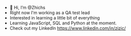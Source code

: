 - 👋 Hi, I’m @Zhichs
- Right now I'm working as a QA test lead
- Interested in learning a little bit of everything
- Learning JavaScript, SQL and Python at the moment.
- Check out my LinkedIn https://www.linkedin.com/in/zizic/

<!---
Zhichs is a ✨ special ✨ repository because its `README.md` (this file) appears on your GitHub profile.
You can click the Preview link to take a look at your changes.
--->
